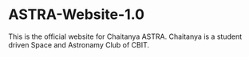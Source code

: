# ASTRA-Website-1.0
This is the official website for Chaitanya ASTRA. Chaitanya is a student driven Space and Astronamy Club of CBIT.
